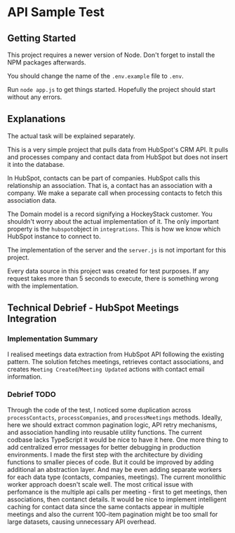 # API Sample Test

## Getting Started

This project requires a newer version of Node. Don't forget to install the NPM packages afterwards.

You should change the name of the ```.env.example``` file to ```.env```.

Run ```node app.js``` to get things started. Hopefully the project should start without any errors.

## Explanations

The actual task will be explained separately.

This is a very simple project that pulls data from HubSpot's CRM API. It pulls and processes company and contact data from HubSpot but does not insert it into the database.

In HubSpot, contacts can be part of companies. HubSpot calls this relationship an association. That is, a contact has an association with a company. We make a separate call when processing contacts to fetch this association data.

The Domain model is a record signifying a HockeyStack customer. You shouldn't worry about the actual implementation of it. The only important property is the ```hubspot```object in ```integrations```. This is how we know which HubSpot instance to connect to.

The implementation of the server and the ```server.js``` is not important for this project.

Every data source in this project was created for test purposes. If any request takes more than 5 seconds to execute, there is something wrong with the implementation.

## Technical Debrief - HubSpot Meetings Integration

### Implementation Summary
I realised meetings data extraction from HubSpot API following the existing pattern. The solution fetches meetings, retrieves contact associations, and creates `Meeting Created`/`Meeting Updated` actions with contact email information.

### Debrief TODO
Through the code of the test, I noticed some duplication across `processContacts`, `processCompanies`, and `processMeetings` methods. Ideally, here we should extract common pagination logic, API retry mechanisms, and association handling into reusable utility functions. The current codbase lacks TypeScript it would be nice to have it here. One more thing to add centralized error messages for better debugging in production environments. I made the first step with the architecture by dividing functions to smaller pieces of code. But it could be improved by adding additional an abstraction layer. And may be even  adding separate workers for each data type (contacts, companies, meetings). The current monolithic worker approach doesn't scale well. The most critical issue with perfomance is the multiple api calls per meeting - first to get meetings, then associations, then contanct details. It would be nice to implement intelligent caching for contact data since the same contacts appear in multiple meetings and also the current 100-item pagination might be too small for large datasets, causing unnecessary API overhead.